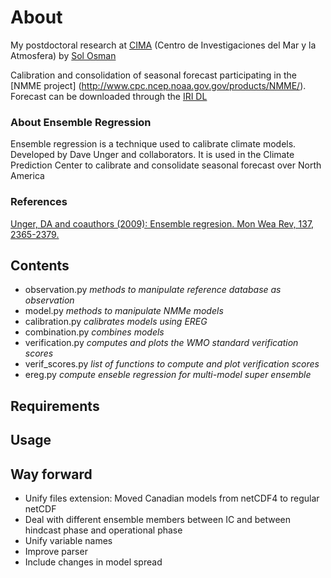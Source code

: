 # About #
My postdoctoral research at [CIMA](http://www.cima.fcen.uba.ar/) (Centro de Investigaciones del Mar y la Atmosfera) by [Sol Osman](https://www.researchgate.net/profile/Marisol_Osman)

Calibration and consolidation of seasonal forecast participating in the [NMME project] (http://www.cpc.ncep.noaa.gov.gov/products/NMME/). Forecast can be downloaded through the [IRI DL](iridl.ldeo.columbia.edu/SOURCES/.Models/.NMME)


### About Ensemble Regression ###

Ensemble regression is a technique used to calibrate climate models. Developed by Dave Unger and collaborators. It is used in the Climate Prediction Center to calibrate and consolidate seasonal forecast over North America

### References ###

[Unger, DA and coauthors (2009): Ensemble regresion. Mon Wea Rev, 137, 2365-2379.](https://doi.org/10.1175)

 
## Contents ##

* observation.py
	_methods to manipulate reference database as observation_
* model.py
	_methods to manipulate NMMe models_	
* calibration.py 
	_calibrates models using EREG_
* combination.py
	_combines models_
* verification.py
	_computes and plots the WMO standard verification scores_
* verif_scores.py
	_list of functions to compute and plot verification scores_
* ereg.py
	_compute enseble regression for multi-model super ensemble_

## Requirements ##

## Usage ##

## Way forward ##
* Unify files extension: Moved Canadian models from netCDF4 to regular netCDF
* Deal with different ensemble members between IC and between hindcast phase and operational phase
* Unify variable names
* Improve parser
* Include changes in model spread
